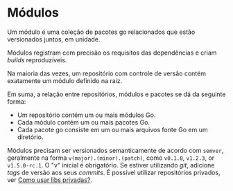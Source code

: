 # Módulos

Um módulo é uma coleção de pacotes go relacionados que estão versionados juntos, em unidade.

Módulos registram com precisão os requisitos das dependências e criam _builds_ reproduzíveis.

Na maioria das vezes, um repositório com controle de versão contém exatamente um módulo definido na raiz.

Em suma, a relação entre repositórios, módulos e pacotes se dá da seguinte forma:
   - Um repositório contém um ou mais módulos Go.
   - Cada módulo contém um ou mais pacotes Go.
   - Cada pacote go consiste em um ou mais arquivos fonte Go em um diretório.

Módulos precisam ser versionados semanticamente de acordo com `semver`, geralmente na forma `v(major).(minor).(patch)`, como `v0.1.0`, `v1.2.3`, or `v1.5.0-rc.1`.
O "v" inicial é obrigatório. Se estiver utilizando _git_, adicione _tags_ de versão aos seus _commits_.
É possível utilizar repositórios privados, ver [Como usar libs privadas?](../tutoriais/como-usar-libs-privadas-no-github-actions.md).   


